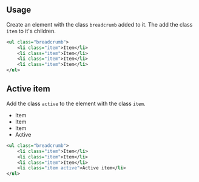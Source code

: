## Usage
Create an element with the class `breadcrumb` added to it. The add the class `item` to it's children.

```xml
<ul class="breadcrumb">
	<li class="item">Item</li>
	<li class="item">Item</li>
	<li class="item">Item</li>
	<li class="item">Item</li>	
</ul>
```

## Active item
Add the class `active` to the element with the class `item`.

<div class="p-4 m-1 background-light-grey">
	<ul class="breadcrumb">
		<li class="item">Item</li>
		<li class="item">Item</li>
		<li class="item">Item</li>
		<li class="item active">Active</li>	
	</ul>
</div>

```xml
<ul class="breadcrumb">
	<li class="item">Item</li>
	<li class="item">Item</li>
	<li class="item">Item</li>
	<li class="item active">Active item</li>	
</ul>
```
